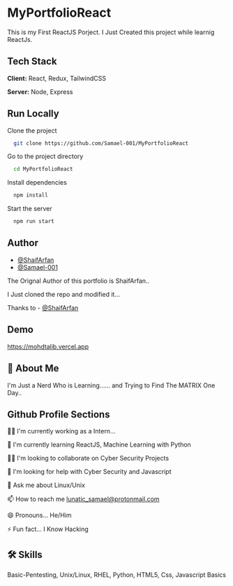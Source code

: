 
# MyPortfolioReact

This is my First ReactJS Porject. 
I Just Created this project while learnig ReactJs.



## Tech Stack

**Client:** React, Redux, TailwindCSS

**Server:** Node, Express


## Run Locally

Clone the project

```bash
  git clone https://github.com/Samael-001/MyPortfolioReact
```

Go to the project directory

```bash
  cd MyPortfolioReact
```

Install dependencies

```bash
  npm install
```

Start the server

```bash
  npm run start
```


## Author

- [@ShaifArfan](https://github.com/ShaifArfan/)
- [@Samael-001](https://github.com/Samael-001/)

The Orignal Author of this portfolio is ShaifArfan..

I Just cloned the repo and modified it...

Thanks to - [@ShaifArfan](https://github.com/ShaifArfan/)
## Demo

https://mohdtalib.vercel.app


## 🚀 About Me
I'm Just a Nerd Who is Learning...... and Trying to Find The MATRIX One Day..


## Github Profile Sections
👩‍💻 I'm currently working as a Intern...

🧠 I'm currently learning ReactJS, Machine Learning with Python

👯‍♀️ I'm looking to collaborate on Cyber Security Projects

🤔 I'm looking for help with Cyber Security and Javascript

💬 Ask me about Linux/Unix

📫 How to reach me lunatic_samael@protonmail.com

😄 Pronouns... He/Him

⚡️ Fun fact... I Know Hacking 


## 🛠 Skills
Basic-Pentesting, Unix/Linux, RHEL, Python, HTML5, Css, Javascript Basics

